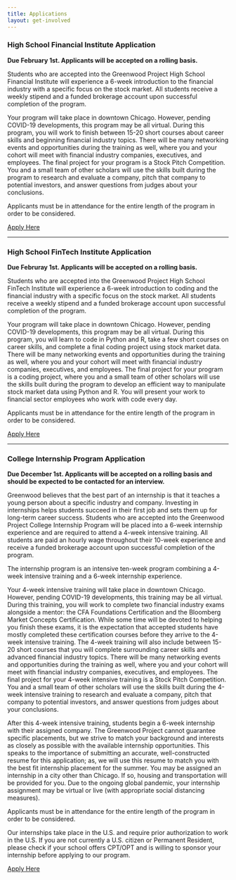 ```yaml
---
title: Applications
layout: get-involved
---
```


<h3>High School Financial Institute Application</h3>

**Due February 1st. Applicants will be accepted on a rolling basis.**

Students who are accepted into the Greenwood Project High School Financial Institute will experience a 6-week introduction to the financial industry with a specific focus on the stock market. All students receive a weekly stipend and a funded brokerage account upon successful completion of the program.

Your program will take place in downtown Chicago. However, pending COVID-19 developments, this program may be all virtual. During this program, you will work to finish between 15-20 short courses about career skills and beginning financial industry topics. There will be many networking events and opportunities during the training as well, where you and your cohort will meet with financial industry companies, executives, and employees. The final project for your program is a Stock Pitch Competition. You and a small team of other scholars will use the skills built during the program to research and evaluate a company, pitch that company to potential investors, and answer questions from judges about your conclusions.

Applicants must be in attendance for the entire length of the program in order to be considered.

<a href="https://docs.google.com/forms/d/e/1FAIpQLScdfmW0yKjLdHHDk0OAw7pj2TiFscZWna7SNjBUj0x1dbAAgw/viewform?usp=sf_link" class="button block center p1 black">Apply Here</a>

<hr/>

<h3>High School FinTech Institute Application</h3>

**Due Februray 1st. Applicants will be accepted on a rolling basis.**

Students who are accepted into the Greenwood Project High School FinTech Institute will experience a 6-week introduction to coding and the financial industry with a specific focus on the stock market. All students receive a weekly stipend and a funded brokerage account upon successful completion of the program.

Your program will take place in downtown Chicago. However, pending COVID-19 developments, this program may be all virtual. During this program, you will learn to code in Python and R, take a few short courses on career skills, and complete a final coding project using stock market data. There will be many networking events and opportunities during the training as well, where you and your cohort will meet with financial industry companies, executives, and employees. The final project for your program is a coding project, where you and a small team of other scholars will use the skills built during the program to develop an efficient way to manipulate stock market data using Python and R. You will present your work to financial sector employees who work with code every day.

Applicants must be in attendance for the entire length of the program in order to be considered.

<a href="https://docs.google.com/forms/d/e/1FAIpQLSd7UxImSL4l48P-zzfhj_e6JbJB3AVAfY0DoEfn4QnWNDvOew/viewform?usp=sf_link" class="button block center p1 black">Apply Here</a>

<hr/>

<h3>College Internship Program Application</h3>

**Due December 1st. Applicants will be accepted on a rolling basis and should be expected to be contacted for an interview.**

Greenwood believes that the best part of an internship is that it teaches a young person about a specific industry and company. Investing in internships helps students succeed in their first job and sets them up for long-term career success. Students who are accepted into the Greenwood Project College Internship Program will be placed into a 6-week internship experience and are required to attend a 4-week intensive training. All students are paid an hourly wage throughout their 10-week experience and receive a funded brokerage account upon successful completion of the program.

The internship program is an intensive ten-week program combining a 4-week intensive training and a 6-week internship experience.

Your 4-week intensive training will take place in downtown Chicago. However, pending COVID-19 developments, this training may be all virtual. During this training, you will work to complete two financial industry exams alongside a mentor: the CFA Foundations Certification and the Bloomberg Market Concepts Certification. While some time will be devoted to helping you finish these exams, it is the expectation that accepted students have mostly completed these certification courses before they arrive to the 4-week intensive training. The 4-week training will also include between 15-20 short courses that you will complete surrounding career skills and advanced financial industry topics. There will be many networking events and opportunities during the training as well, where you and your cohort will meet with financial industry companies, executives, and employees. The final project for your 4-week intensive training is a Stock Pitch Competition. You and a small team of other scholars will use the skills built during the 4-week intensive training to research and evaluate a company, pitch that company to potential investors, and answer questions from judges about your conclusions.

After this 4-week intensive training, students begin a 6-week internship with their assigned company. The Greenwood Project cannot guarantee specific placements, but we strive to match your background and interests as closely as possible with the available internship opportunities. This speaks to the importance of submitting an accurate, well-constructed resume for this application; as, we will use this resume to match you with the best fit internship placement for the summer. You may be assigned an internship in a city other than Chicago. If so, housing and transportation will be provided for you. Due to the ongoing global pandemic, your internship assignment may be virtual or live (with appropriate social distancing measures).

Applicants must be in attendance for the entire length of the program in order to be considered.

Our internships take place in the U.S. and require prior authorization to work in the U.S. If you are not currently a U.S. citizen or Permanent Resident, please check if your school offers CPT/OPT and is willing to sponsor your internship before applying to our program.

<a href="https://docs.google.com/forms/d/e/1FAIpQLScsYl2ejRgQUvGcPT0BTFZGAgUhiriSzfcLMukml82z1VQ-vw/viewform?usp=sf_link" class="button block center p1 black">Apply Here</a>
